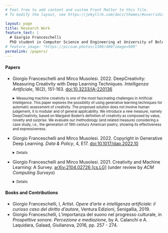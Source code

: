 ```yaml
---
# Feel free to add content and custom Front Matter to this file.
# To modify the layout, see https://jekyllrb.com/docs/themes/#overriding-theme-defaults

layout: page
title: Research Work
feature_text: |
  # Giorgio Franceschelli
  PhD student in Computer Science and Engineering at University of Bologna.
# feature_image: "https://picsum.photos/1300/400?image=989"
permalink: /papers/
---
```


#### Papers

* Giorgio Franceschelli and Mirco Musolesi. 2022. DeepCreativity: Measuring Creativity with Deep Learning Techniques. _Intelligenza Artificiale_, 16(2), 151-163. [doi:10.3233/IA-220136](https://content.iospress.com/articles/intelligenza-artificiale/ia220136) <details style='font-size:80%'><summary Abstract />Measuring machine creativity is one of the most fascinating challenges in Artificial Intelligence. This paper explores the possibility of using generative learning techniques for automatic assessment of creativity. The proposed solution does not involve human judgement, it is modular and of general applicability. We introduce a new measure, namely DeepCreativity, based on Margaret Boden’s definition of creativity as composed by value, novelty and surprise. We evaluate our methodology (and related measure) considering a case study, i.e., the generation of 19th century American poetry, showing its effectiveness and expressiveness.</details>

* Giorgio Franceschelli and Mirco Musolesi. 2022. Copyright in Generative Deep Learning. _Data & Policy_, 4, E17. [doi:10.1017/dap.2022.10](https://www.cambridge.org/core/journals/data-and-policy/article/copyright-in-generative-deep-learning/C401539FDF79A6AC6CEE8C5256508B5E#) <details style='font-size:80%'>Machine-generated artworks are now part of the contemporary art scene: they are attracting significant investments and they are presented in exhibitions together with those created by human artists. These artworks are mainly based on generative deep learning (GDL) techniques, which have seen a formidable development and remarkable refinement in the very recent years. Given the inherent characteristics of these techniques, a series of novel legal problems arise. In this article, we consider a set of key questions in the area of GDL for the arts, including the following: is it possible to use copyrighted works as training set for generative models? How do we legally store their copies in order to perform the training process? Who (if someone) will own the copyright on the generated data? We try to answer these questions considering the law in force in both the United States and the European Union, and potential future alternatives. We then extend our analysis to code generation, which is an emerging area of GDL. Finally, we also formulate a set of practical guidelines for artists and developers working on deep learning generated art, as well as some policy suggestions for policymakers. </details>
* Giorgio Franceschelli and Mirco Musolesi. 2021. Creativity and Machine Learning: A Survey. [arXiv:2104.02726 [cs.LG]](https://arxiv.org/abs/2104.02726) (under review by _ACM Computing Surveys_) <details style='font-size:80%'>There is a growing interest in the area of machine learning and creativity. This survey presents an overview of the history and the state of the art of computational creativity theories, key machine learning techniques (including generative deep learning), and corresponding automatic evaluation methods. After presenting a critical discussion of the key contributions in this area, we outline the current research challenges and emerging opportunities in this field.</details>

#### Books and Contributions

* Giorgio Franceschelli, I, Artist. _Opere d’arte e intelligenza artificiale: il curioso caso del diritto d’autore_, Ventura Edizioni, Senigallia, 2019.
* Giorgio Franceschelli, L’importanza del suono nel progresso culturale, in _Prospettive sonore. Percezione e mediazione_, by A. Calanchi e A. Laquidara, Galaad, Giulianova, 2016, pp. 257 - 274.
